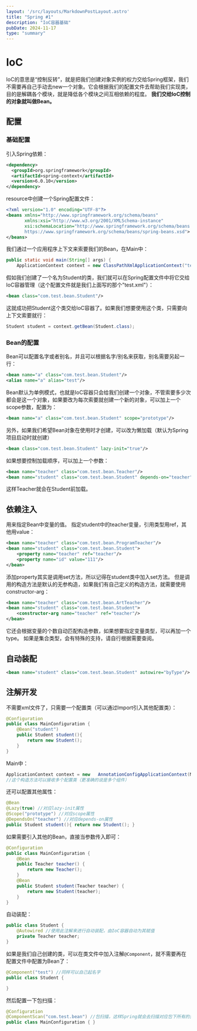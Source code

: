```yaml
---
layout: '/src/layouts/MarkdownPostLayout.astro'
title: "Spring #1"  
description: "IoC容器基础"  
pubDate: 2024-11-17   
type: "summary" 
---
```

# IoC
IoC的意思是“控制反转”，就是把我们创建对象实例的权力交给Spring框架，我们不需要再自己手动去new一个对象。它会根据我们的配置文件去帮助我们实现类，目的是解耦各个模块，就是降低各个模块之间互相依赖的程度。
**我们交给IoC控制的对象就叫做Bean。**

## 配置
### 基础配置
引入Spring依赖：
```xml
<dependency> 
  <groupId>org.springframework</groupId> 
  <artifactId>spring-context</artifactId> 
  <version>6.0.10</version> 
</dependency>
```
resource中创建一个Spring配置文件：
```xml
<?xml version="1.0" encoding="UTF-8"?> 
<beans xmlns="http://www.springframework.org/schema/beans"
	   xmlns:xsi="http://www.w3.org/2001/XMLSchema-instance"
	   xsi:schemaLocation="http://www.springframework.org/schema/beans 
	   https://www.springframework.org/schema/beans/spring-beans.xsd"> 
</beans>  
```
我们通过一个应用程序上下文来索要我们的Bean，在Main中：
```Java
public static void main(String[] args) { 
	ApplicationContext context = new ClassPathXmlApplicationContext("test.xml"); }
```
假如我们创建了一个名为Student的类，我们就可以在Spring配置文件中将它交给IoC容器管理（这个配置文件就是我们上面写的那个"test.xml"）：
```xml
<bean class="com.test.bean.Student"/>
```
这就成功把Student这个类交给IoC容器了。如果我们想要使用这个类，只需要向上下文索要就行：
```Java
Student student = context.getBean(Student.class);
```
### Bean的配置
Bean可以配置名字或者别名，并且可以根据名字/别名来获取，别名需要另起一行：
```xml
<bean name="a" class="com.test.bean.Student"/>
<alias name="a" alias="test"/>
```
Bean默认为单例模式，也就是IoC容器只会给我们创建一个对象，不管索要多少次都会是这一个对象，如果要改为每次索要就创建一个新的对象，可以加上一个scope参数，配置为：
```xml
<bean name="a" class="com.test.bean.Student" scope="prototype"/>
```
另外，如果我们希望Bean对象在使用时才创建，可以改为懒加载（默认为Spring项目启动时就创建）
```xml
<bean class="com.test.bean.Student" lazy-init="true"/>
```
如果想要控制加载顺序，可以加上一个参数：
```xml
<bean name="teacher" class="com.test.bean.Teacher"/> 
<bean name="student" class="com.test.bean.Student" depends-on="teacher"/>
```
这样Teacher就会在Student前加载。
## 依赖注入
用来指定Bean中变量的值。
指定student中的teacher变量，引用类型用ref，其他用value：
```xml
<bean name="teacher" class="com.test.bean.ProgramTeacher"/> 
<bean name="student" class="com.test.bean.Student"> 
	<property name="teacher" ref="teacher"/> 
	<property name="id" value="111"/>
</bean>
```
添加property其实是调用set方法，所以记得在student类中加入set方法。
但是调用的构造方法是默认的无参构造，如果我们有自己定义的构造方法，就需要使用constructor-arg：
```xml
<bean name="teacher" class="com.test.bean.ArtTeacher"/> 
<bean name="student" class="com.test.bean.Student"> 
	<constructor-arg name="teacher" ref="teacher"/> 
</bean>
```
它还会根据变量的个数自动匹配构造参数，如果想要指定变量类型，可以再加一个type。
如果是集合类型，会有特殊的支持，请自行根据需要查阅。
## 自动装配
```xml
<bean name="student" class="com.test.bean.Student" autowire="byType"/>
```
## 注解开发
不需要xml文件了，只需要一个配置类（可以通过Import引入其他配置类）：
```Java
@Configuration 
public class MainConfiguration { 
	@Bean("student") 
	public Student student(){ 
		return new Student(); 
	}
}
```
Main中：
```Java
ApplicationContext context = new   AnnotationConfigApplicationContext(MainConfiguration.class); 
//这个构造方法可以接收多个配置类（更准确的说是多个组件）
```
还可以配置其他属性：
```Java
@Bean 
@Lazy(true) //对应lazy-init属性 
@Scope("prototype") //对应scope属性 
@DependsOn("teacher") //对应depends-on属性 
public Student student(){ return new Student(); }
```
如果需要引入其他的Bean，直接当参数传入即可：
```Java
@Configuration 
public class MainConfiguration { 
	@Bean 
	public Teacher teacher() { 
		return new Teacher(); 
	} 
	@Bean 
	public Student student(Teacher teacher) { 
		return new Student(teacher); 
	} 
}
```
自动装配：
```JAva
public class Student { 
	@Autowired //使用此注解来进行自动装配，由IoC容器自动为其赋值 
	private Teacher teacher; 
}
```
如果是我们自己创建的类，可以在类文件中加入注解`@Component`，就不需要再在配置文件中配置为Bean了：
```Java
@Component("test") //同样可以自己起名字 
public class Student { 

}
```
然后配置一下包扫描：
```Java
@Configuration 
@ComponentScan("com.test.bean") //包扫描，这样Spring就会去扫描对应包下所有的类 
public class MainConfiguration { }
```